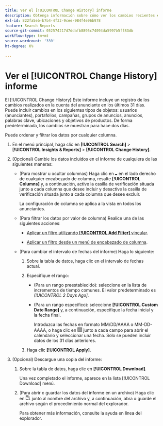 ```yaml
---
title: Ver el [!UICONTROL Change History] informe
description: Obtenga información sobre cómo ver los cambios recientes en la cuenta del anunciante.
exl-id: 822fa5eb-b7b4-4f32-9cee-984f4e96b978
feature: Search Reports
source-git-commit: 052574217d7ddafb8895c74094da5997b5ff83db
workflow-type: tm+mt
source-wordcount: '330'
ht-degree: 0%

---
```


# Ver el [!UICONTROL Change History] informe

El [!UICONTROL Change History] Este informe incluye un registro de los cambios realizados en la cuenta del anunciante en los últimos 31 días. Puede incluir cambios en los siguientes tipos de objetos: usuarios (anunciantes), portafolios, campañas, grupos de anuncios, anuncios, palabras clave, ubicaciones y objetivos de productos. De forma predeterminada, los cambios se muestran para hace dos días.

Puede ordenar y filtrar los datos por cualquier columna.

1. En el menú principal, haga clic en **[!UICONTROL Search]** > **[!UICONTROL Insights & Reports]** > **[!UICONTROL Change History]**.

1. (Opcional) Cambie los datos incluidos en el informe de cualquiera de las siguientes maneras:

   * (Para mostrar u ocultar columnas) Haga clic en ![Flecha hacia abajo](/help/search-social-commerce/assets/arrow-down-expand.png "Flecha hacia abajo") en el lado derecho de cualquier encabezado de columna, resalte **[!UICONTROL Columns]** y, a continuación, active la casilla de verificación situada junto a cada columna que desee incluir y desactive la casilla de verificación situada junto a cada columna que desee excluir.

     La configuración de columna se aplica a la vista en todos los anunciantes.

   * (Para filtrar los datos por valor de columna) Realice una de las siguientes acciones:

      * [Aplicar un filtro utilizando **[!UICONTROL Add Filter]** vincular](/help/search-social-commerce/common-tasks/data-views/ad-hoc-settings/column-filter-apply-from-column-heading.md).

      * [Aplicar un filtro desde un menú de encabezado de columna](/help/search-social-commerce/common-tasks/data-views/ad-hoc-settings/column-filter-apply-from-column-heading.md).

   * (Para cambiar el intervalo de fechas del informe) Haga lo siguiente:

      1. Sobre la tabla de datos, haga clic en el intervalo de fechas actual.

      1. Especifique el rango:

         * (Para un rango preestablecido): seleccione en la lista de incrementos de tiempo comunes. El valor predeterminado es *[!UICONTROL 2 Days Ago]*.

         * (Para un rango específico): seleccione **[!UICONTROL Custom Date Range]** y, a continuación, especifique la fecha inicial y la fecha final.

           Introduzca las fechas en formato MM/DD/AAAA o MM-DD-AAAA, o haga clic en ![Calendario](/help/search-social-commerce/assets/calendar.png "Calendario") junto a cada campo para abrir el calendario y seleccionar una fecha. Solo se pueden incluir datos de los 31 días anteriores.

      1. Haga clic **[!UICONTROL Apply]**.

1. (Opcional) Descargue una copia del informe:

   1. Sobre la tabla de datos, haga clic en **[!UICONTROL Download]**.

      Una vez completado el informe, aparece en la lista [!UICONTROL Download] menú.

   1. (Para abrir o guardar los datos del informe en un archivo) Haga clic en ![Descargar informe como XLS](/help/search-social-commerce/assets/download-spreadsheet2.png "Descargar informe como XLS") junto al nombre del archivo y, a continuación, abra o guarde el archivo según el procedimiento normal del explorador.

      Para obtener más información, consulte la ayuda en línea del explorador.
